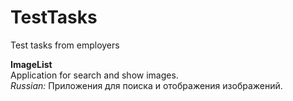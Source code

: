 # TestTasks
Test tasks from employers

<b>ImageList</b><br>
Application for search and show images.<br>
<i>Russian: </i>Приложения для поиска и отображения изображений.<br>
<br>


 
